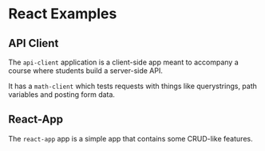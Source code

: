 # React Examples

## API Client

The `api-client` application is a client-side app meant to accompany a course where students build a server-side API.

It has a `math-client` which tests requests with things like querystrings, path variables and posting form data.

## React-App

The `react-app` app is a simple app that contains some CRUD-like features.
